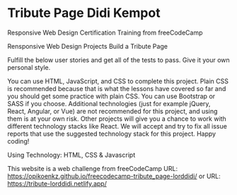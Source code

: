 # Tribute Page Didi Kempot

Responsive Web Design Certification Training from freeCodeCamp

Rensponsive Web Design Projects Build a Tribute Page

Fulfill the below user stories and get all of the tests to pass. Give it your own personal style.

You can use HTML, JavaScript, and CSS to complete this project. Plain CSS is recommended because that is what the lessons have covered so far and you should get some practice with plain CSS. You can use Bootstrap or SASS if you choose. Additional technologies (just for example jQuery, React, Angular, or Vue) are not recommended for this project, and using them is at your own risk. Other projects will give you a chance to work with different technology stacks like React. We will accept and try to fix all issue reports that use the suggested technology stack for this project. Happy coding!

Using Technology: HTML, CSS & Javascript

This website is a web challenge from freeCodeCamp
URL: https://opikoenkz.github.io/freecodecamp-tribute_page-lorddidi/ or URL: https://tribute-lorddidi.netlify.app/
